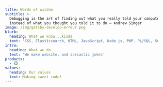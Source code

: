 ```yaml
---
title: Words of wisdom
subtitle: >-
  Debugging is the art of finding out what you really told your computer to do
  instead of what you thought you told it to do — Andrew Singer
image: /img/gatsby-develop-erreur.png
blurb:
  heading: What we know...kinda
  text: 'CSS, Elasticsearch, HTML, JavaScript, Node.js, PHP, PL/SQL, SQL'
intro:
  heading: What we do
  text: 'We make website, and sarcastic jokes'
products:
  - {}
values:
  heading: Our values
  text: Making sweet code!
---
```


